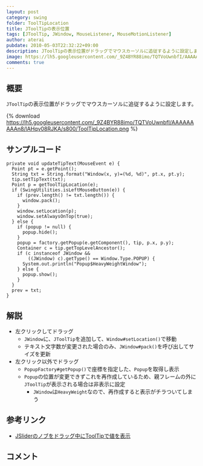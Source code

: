 ```yaml
---
layout: post
category: swing
folder: ToolTipLocation
title: JToolTipの表示位置
tags: [JToolTip, JWindow, MouseListener, MouseMotionListener]
author: aterai
pubdate: 2010-05-03T22:32:22+09:00
description: JToolTipの表示位置がドラッグでマウスカーソルに追従するように設定します。
image: https://lh5.googleusercontent.com/_9Z4BYR88imo/TQTVoUwnbfI/AAAAAAAAAn8/lAHqv08RJKA/s800/ToolTipLocation.png
comments: true
---
```

## 概要
`JToolTip`の表示位置がドラッグでマウスカーソルに追従するように設定します。

{% download https://lh5.googleusercontent.com/_9Z4BYR88imo/TQTVoUwnbfI/AAAAAAAAAn8/lAHqv08RJKA/s800/ToolTipLocation.png %}

## サンプルコード
<pre class="prettyprint"><code>private void updateTipText(MouseEvent e) {
  Point pt = e.getPoint();
  String txt = String.format("Window(x, y)=(%d, %d)", pt.x, pt.y);
  tip.setTipText(txt);
  Point p = getToolTipLocation(e);
  if (SwingUtilities.isLeftMouseButton(e)) {
    if (prev.length() != txt.length()) {
      window.pack();
    }
    window.setLocation(p);
    window.setAlwaysOnTop(true);
  } else {
    if (popup != null) {
      popup.hide();
    }
    popup = factory.getPopup(e.getComponent(), tip, p.x, p.y);
    Container c = tip.getTopLevelAncestor();
    if (c instanceof JWindow &amp;&amp;
        ((JWindow) c).getType() == Window.Type.POPUP) {
      System.out.println("Popup$HeavyWeightWindow");
    } else {
      popup.show();
    }
  }
  prev = txt;
}
</code></pre>

## 解説
- 左クリックしてドラッグ
    - `JWindow`に、`JToolTip`を追加して、`Window#setLocation()`で移動
    - テキスト文字数が変更された場合のみ、`JWindow#pack()`を呼び出してサイズを更新
- 左クリック以外でドラッグ
    - `PopupFactory#getPopup()`で座標を指定した、`Popup`を取得し表示
    - `Popup`の位置が変更できずこれを再作成しているため、親フレームの外に`JToolTip`が表示される場合は非表示に設定
        - `JWindow`は`HeavyWeight`なので、再作成すると表示がチラついてしまう

<!-- dummy comment line for breaking list -->

## 参考リンク
- [JSliderのノブをドラッグ中にToolTipで値を表示](https://ateraimemo.com/Swing/SliderToolTips.html)

<!-- dummy comment line for breaking list -->

## コメント
